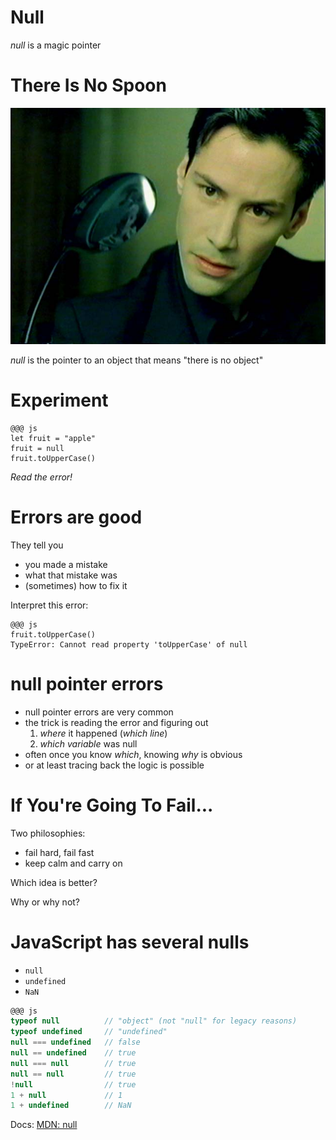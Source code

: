 # Null

*null* is a magic pointer

# There Is No Spoon

![](spoon.jpg)

*null* is the pointer to an object that means "there is no object"

# Experiment

    @@@ js
    let fruit = "apple"
    fruit = null
    fruit.toUpperCase()

*Read the error!*

# Errors are good

They tell you

* you made a mistake
* what that mistake was
* (sometimes) how to fix it

Interpret this error:

    @@@ js
    fruit.toUpperCase()
    TypeError: Cannot read property 'toUpperCase' of null

# null pointer errors

* null pointer errors are very common
* the trick is reading the error and figuring out
    1. *where* it happened (*which line*)
    2. *which variable* was null
* often once you know *which*, knowing *why* is obvious
* or at least tracing back the logic is possible

# If You're Going To Fail...

Two philosophies:

* fail hard, fail fast
* keep calm and carry on

Which idea is better?

Why or why not?

# JavaScript has several nulls

* `null`
* `undefined`
* `NaN`

```js
@@@ js
typeof null          // "object" (not "null" for legacy reasons)
typeof undefined     // "undefined"
null === undefined   // false
null == undefined    // true
null === null        // true
null == null         // true
!null                // true
1 + null             // 1
1 + undefined        // NaN
```

Docs: [MDN: null](https://developer.mozilla.org/en-US/docs/Web/JavaScript/Reference/Global_Objects/null)
